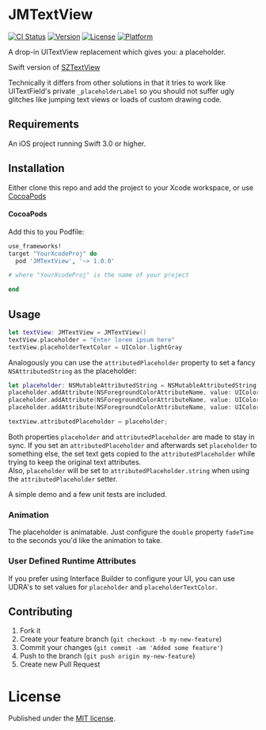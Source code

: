 # JMTextView 

[![CI Status](http://img.shields.io/travis/jmeggesto/JMTextView.svg?style=flat)](https://travis-ci.org/jmeggesto/JMTextView)
[![Version](https://img.shields.io/cocoapods/v/JMTextView.svg?style=flat)](http://cocoapods.org/pods/JMTextView)
[![License](https://img.shields.io/cocoapods/l/JMTextView.svg?style=flat)](http://cocoapods.org/pods/JMTextView)
[![Platform](https://img.shields.io/cocoapods/p/JMTextView.svg?style=flat)](http://cocoapods.org/pods/JMTextView)

A drop-in UITextView replacement which gives you: a placeholder.

Swift version of [SZTextView](https://github.com/glaszig/SZTextView)

Technically it differs from other solutions in that it tries to work like UITextField's private `_placeholderLabel` so you should not suffer ugly glitches like jumping text views or loads of custom drawing code.

## Requirements

An iOS project running Swift 3.0 or higher. 

## Installation

Either clone this repo and add the project to your Xcode workspace, or use [CocoaPods](http://cocoapods.org)

#### CocoaPods

Add this to you Podfile:

```ruby
use_frameworks!
target "YourXcodeProj" do
  pod 'JMTextView', '~> 1.0.0'

# where "YourXcodeProj" is the name of your project

end
```
## Usage

```swift
let textView: JMTextView = JMTextView()
textView.placeholder = "Enter lorem ipsum here"
textView.placeholderTextColor = UIColor.lightGray
```

Analogously you can use the `attributedPlaceholder` property to set a fancy `NSAttributedString` as the placeholder:

```swift
let placeholder: NSMutableAttributedString = NSMutableAttributedString(string: "your lorem ipsum here")
placeholder.addAttribute(NSForegroundColorAttributeName, value: UIColor.red, range: NSMakeRange(0, 2))
placeholder.addAttribute(NSForegroundColorAttributeName, value: UIColor.green, range: NSMakeRange(2, 4))
placeholder.addAttribute(NSForegroundColorAttributeName, value: UIColor.blue, range: NSMakeRange(6, 4))

textView.attributedPlaceholder = placeholder;
```

Both properties `placeholder` and `attributedPlaceholder` are made to stay in sync.
If you set an `attributedPlaceholder` and afterwards set `placeholder` to something else, the set text gets copied to the `attributedPlaceholder` while trying to keep the original text attributes.  
Also, `placeholder` will be set to `attributedPlaceholder.string` when using the `attributedPlaceholder` setter.

A simple demo and a few unit tests are included.

### Animation

The placeholder is animatable. Just configure the `double` property `fadeTime`
to the seconds you'd like the animation to take.

### User Defined Runtime Attributes

If you prefer using Interface Builder to configure your UI, you can use UDRA's to set values for `placeholder` and `placeholderTextColor`.

## Contributing

1. Fork it
2. Create your feature branch (`git checkout -b my-new-feature`)
3. Commit your changes (`git commit -am 'Added some feature'`)
4. Push to the branch (`git push origin my-new-feature`)
5. Create new Pull Request

# License

Published under the [MIT license](http://opensource.org/licenses/MIT).
